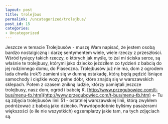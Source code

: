 ```yaml
---
layout: post
title: trolejbus
permalink: /uncategorized/trolejbus/
post_id: 15
categories: 
- Uncategorized
---
```


Jeszcze w temacie Trolejbusów - muszę Wam napisać, że jestem osobą bardzo nostalgiczną i darzę sentymentem wiele, wiele rzeczy z przeszłości. Wśród tysięcy takich rzeczy, o których jak myślę, to żal mi ściska serce, są właśnie te trolejbusy, którymi jako dziecko jeździłem co tydzień z babcią do jej rodzinnego domu, do Piaseczna. Trolejbusów już nie ma, dom z ogrodem lada chwila (rok?) zamieni się w dumną estakadę, którą będą pędzić lśniące samochody i ciężkie wozy pełne dóbr, które znajdą się w warszawskich sklepach. Potem z czasem znikną ludzie, którzy pamiętali jeszcze trolejbusy, nasz dom, ogród i babcię K. 
[http://www.przegubowiec.com/t-bus/menu-tb.htm](http://www.przegubowiec.com/t-bus/menu-tb.htm) <- Tu są zdjęcia trolejbusów linii 51 - ostatniej warszawskiej linii, którą zwykłem podróżować z babcią jako dziecko. Prawdopodobnie byliśmy pasażerami większości (o ile nie wszystkich) egzemplarzy jakie tam, na tych zdjęciach są.